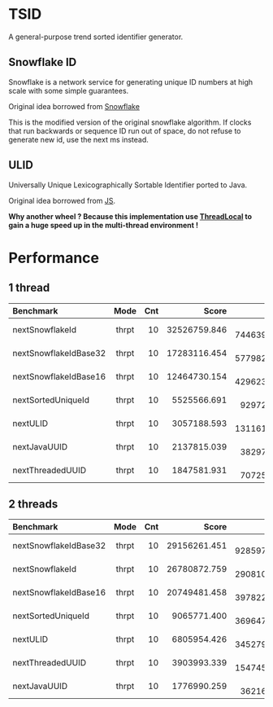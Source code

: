 # TSID
A general-purpose trend sorted identifier generator.

## Snowflake ID
Snowflake is a network service for generating unique ID numbers at high scale with some simple guarantees.

Original idea borrowed from [Snowflake](https://github.com/twitter/snowflake/releases/tag/snowflake-2010)

This is the modified version of the original snowflake algorithm.
If clocks that run backwards or sequence ID run out of space,
do not refuse to generate new id, use the next ms instead.

## ULID
Universally Unique Lexicographically Sortable Identifier ported to Java.

Original idea borrowed from [JS](https://github.com/alizain/ulid).

**Why another wheel ? Because this implementation use
[ThreadLocal](http://docs.oracle.com/javase/8/docs/api/java/lang/ThreadLocal.html)
to gain a huge speed up in the multi-thread environment !**

# Performance
## 1 thread

|Benchmark              |Mode|Cnt|    Score    |    Error     |Units|
|:----------------------|:-:|---:|------------:|-------------:|----:|
|nextSnowflakeId        |thrpt|10| 32526759.846| ± 7446396.465|ops/s|
|nextSnowflakeIdBase32  |thrpt|10| 17283116.454| ± 5779823.186|ops/s|
|nextSnowflakeIdBase16  |thrpt|10| 12464730.154| ± 4296232.934|ops/s|
|nextSortedUniqueId     |thrpt|10|  5525566.691| ±  929724.579|ops/s|
|nextULID               |thrpt|10|  3057188.593| ± 1311610.996|ops/s|
|nextJavaUUID           |thrpt|10|  2137815.039| ±  382973.452|ops/s|
|nextThreadedUUID       |thrpt|10|  1847581.931| ±  707251.161|ops/s|

## 2 threads
|Benchmark              |Mode|Cnt|    Score    |    Error    |Units|
|:----------------------|:-:|---:|------------:|------------:|----:|
|nextSnowflakeIdBase32  |thrpt|10| 29156261.451| ± 928597.367|ops/s|
|nextSnowflakeId        |thrpt|10| 26780872.759| ± 290810.751|ops/s|
|nextSnowflakeIdBase16  |thrpt|10| 20749481.458| ± 397822.980|ops/s|
|nextSortedUniqueId     |thrpt|10|  9065771.400| ± 369647.152|ops/s|
|nextULID               |thrpt|10|  6805954.426| ± 345279.340|ops/s|
|nextThreadedUUID       |thrpt|10|  3903993.339| ± 154745.819|ops/s|
|nextJavaUUID           |thrpt|10|  1776990.259| ±  36216.792|ops/s|
